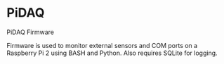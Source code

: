 # PiDAQ
PiDAQ Firmware

Firmware is used to monitor external sensors and COM ports on a Raspberry Pi 2 using BASH and Python.  Also requires SQLite for logging.
